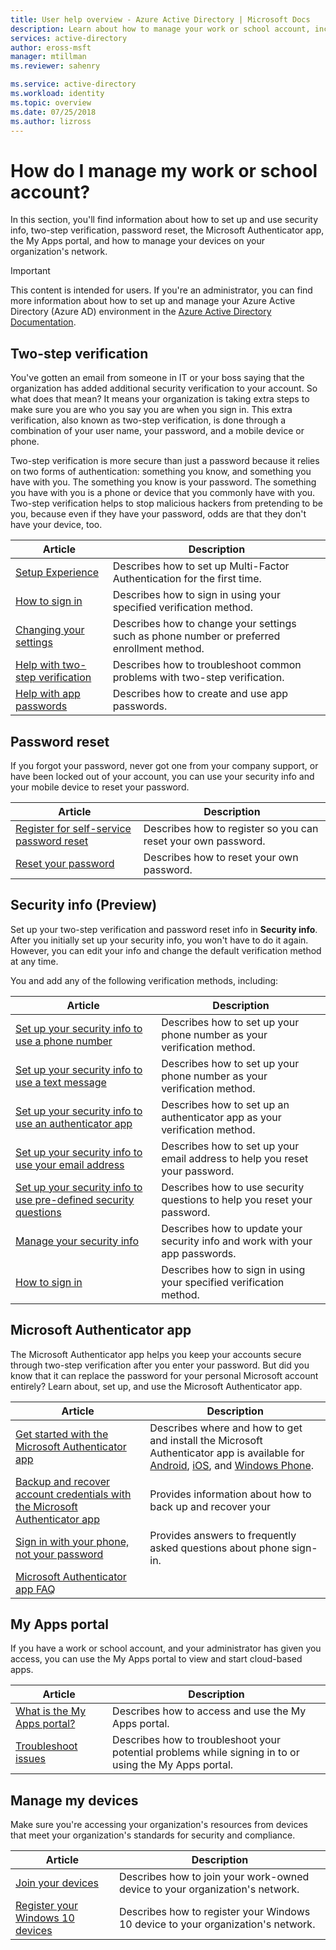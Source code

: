 ```yaml
---
title: User help overview - Azure Active Directory | Microsoft Docs
description: Learn about how to manage your work or school account, including how to reset your password, set your security info and two-step verification, use the My Apps portal, and how to manage your devices on your organization's network.
services: active-directory
author: eross-msft
manager: mtillman
ms.reviewer: sahenry

ms.service: active-directory
ms.workload: identity
ms.topic: overview
ms.date: 07/25/2018
ms.author: lizross
---
```


# How do I manage my work or school account?

In this section, you'll find information about how to set up and use security info, two-step verification, password reset, the Microsoft Authenticator app, the My Apps portal, and how to manage your devices on your organization's network.

>[!Important]
>This content is intended for users. If you're an administrator, you can find more information about how to set up and manage your Azure Active Directory (Azure AD) environment in the [Azure Active Directory Documentation](https://docs.microsoft.com/en-us/azure/active-directory).

## Two-step verification

You've gotten an email from someone in IT or your boss saying that the organization has added additional security verification to your account. So what does that mean? It means your organization is taking extra steps to make sure you are who you say you are when you sign in. This extra verification, also known as two-step verification, is done through a combination of your user name, your password, and a mobile device or phone.

Two-step verification is more secure than just a password because it relies on two forms of authentication: something you know, and something you have with you. The something you know is your password. The something you have with you is a phone or device that you commonly have with you. Two-step verification helps to stop malicious hackers from pretending to be you, because even if they have your password, odds are that they don't have your device, too.

|Article |Description |
|------|------------|
|[Setup Experience](multi-factor-authentication-end-user-first-time.md) |Describes how to set up Multi-Factor Authentication for the first time.|
|[How to sign in](user-help-sign-in.md)|Describes how to sign in using your specified verification method.|
|[Changing your settings](multi-factor-authentication-end-user-manage-settings.md) |Describes how to change your settings such as phone number or preferred enrollment method.|
|[Help with two-step verification](multi-factor-authentication-end-user-troubleshoot.md) |Describes how to troubleshoot common problems with two-step verification.|
|[Help with app passwords](multi-factor-authentication-end-user-app-passwords.md) |Describes how to create and use app passwords.|

## Password reset

If you forgot your password, never got one from your company support, or have been locked out of your account, you can use your security info and your mobile device to reset your password.

|Article |Description |
|------|------------|
|[Register for self-service password reset](active-directory-passwords-reset-register.md)| Describes how to register so you can reset your own password.|
|[Reset your password](user-help-reset-password.md)| Describes how to reset your own password.|


## Security info (Preview)

Set up your two-step verification and password reset info in **Security info**. After you initially set up your security info, you won't have to do it again. However, you can edit your info and change the default verification method at any time.

You and add any of the following verification methods, including:

|Article |Description |
|------|------------|
|[Set up your security info to use a phone number](security-info-setup-phone-number.md)| Describes how to set up your phone number as your verification method.|
|[Set up your security info to use a text message](security-info-setup-text-msg.md)|Describes how to set up your phone number as your verification method.|
|[Set up your security info to use an authenticator app](security-info-setup-auth-app.md)|Describes how to set up an authenticator app as your verification method.|
|[Set up your security info to use your email address](security-info-setup-email.md)|Describes how to set up your email address to help you reset your password.|
|[Set up your security info to use pre-defined security questions](security-info-setup-questions.md)|Describes how to use security questions to help you reset your password.|
|[Manage your security info](security-info-manage-settings.md)|Describes how to update your security info and work with your app passwords.|
|[How to sign in](user-help-sign-in.md)|Describes how to sign in using your specified verification method.|

## Microsoft Authenticator app

The Microsoft Authenticator app helps you keep your accounts secure through two-step verification after you enter your password. But did you know that it can replace the password for your personal Microsoft account entirely? Learn about, set up, and use the Microsoft Authenticator app.

|Article |Description |
|------|------------|
|[Get started with the Microsoft Authenticator app](microsoft-authenticator-app-how-to.md)|Describes where and how to get and install the Microsoft Authenticator app is available for [Android](https://go.microsoft.com/fwlink/?linkid=866594), [iOS](https://go.microsoft.com/fwlink/?linkid=866594), and [Windows Phone](http://go.microsoft.com/fwlink/?Linkid=825071).|
|[Backup and recover account credentials with the Microsoft Authenticator app](microsoft-authenticator-app-backup-and-recovery.md)| Provides information about how to back up and recover your 
|[Sign in with your phone, not your password](microsoft-authenticator-app-phone-signin-faq.md)|Provides answers to frequently asked questions about phone sign-in.|
|[Microsoft Authenticator app FAQ](microsoft-authenticator-app-faq.md)||Provides answers to frequently asked questions about the app.|

## My Apps portal

If you have a work or school account, and your administrator has given you access, you can use the My Apps portal to view and start cloud-based apps.

|Article |Description |
|------|------------|
|[What is the My Apps portal?](active-directory-saas-access-panel-introduction.md)|Describes how to access and use the My Apps portal.|
|[Troubleshoot issues](active-directory-saas-access-panel-user-help.md)|Describes how to troubleshoot your potential problems while signing in to or using the My Apps portal.|

## Manage my devices

Make sure you're accessing your organization's resources from devices that meet your organization's standards for security and compliance.

|Article |Description |
|------|------------|
|[Join your devices](device-management-azuread-joined-devices-setup.md)|Describes how to join your work-owned device to your organization's network.|
|[Register your Windows 10 devices](device-management-azuread-registered-devices-windows10-setup.md)|Describes how to register your Windows 10 device to your organization's network.| 